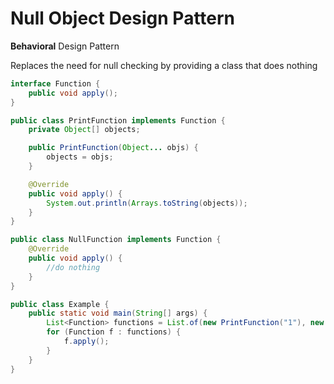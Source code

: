 # Null Object Design Pattern

**Behavioral** Design Pattern

Replaces the need for null checking by providing a class that does nothing

```java
interface Function {
    public void apply();
}

public class PrintFunction implements Function {
    private Object[] objects;

    public PrintFunction(Object... objs) {
        objects = objs;
    }

    @Override
    public void apply() {
        System.out.println(Arrays.toString(objects));
    }
}

public class NullFunction implements Function {
    @Override
    public void apply() {
        //do nothing
    }
}

public class Example {
    public static void main(String[] args) {
        List<Function> functions = List.of(new PrintFunction("1"), new NullFunction());
        for (Function f : functions) {
            f.apply();
        }
    }
}
```